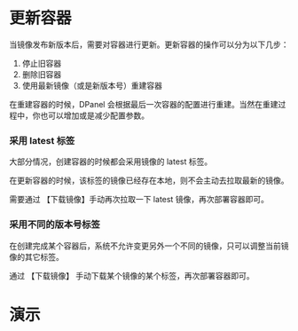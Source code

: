 # 更新容器

当镜像发布新版本后，需要对容器进行更新。更新容器的操作可以分为以下几步：

1. 停止旧容器
2. 删除旧容器
3. 使用最新镜像（或是新版本号）重建容器

在重建容器的时候，DPanel 会根据最后一次容器的配置进行重建。当然在重建过程中，你也可以增加或是减少配置参数。

### 采用 latest 标签

大部分情况，创建容器的时候都会采用镜像的 latest 标签。

在更新容器的时候，该标签的镜像已经存在本地，则不会主动去拉取最新的镜像。

需要通过 【下载镜像】手动再次拉取一下 latest 镜像，再次部署容器即可。


### 采用不同的版本号标签

在创建完成某个容器后，系统不允许变更另外一个不同的镜像，只可以调整当前镜像的其它标签。

通过 【下载镜像】 手动下载某个镜像的某个标签，再次部署容器即可。

# 演示

